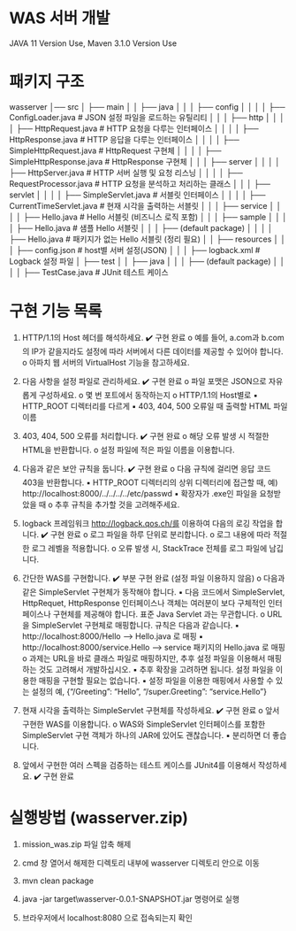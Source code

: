# WAS 서버 개발
JAVA 11 Version Use, Maven 3.1.0 Version Use
# 패키지 구조
wasserver
│── src
│   ├── main
│   │   ├── java
│   │   │   ├── config
│   │   │   │   ├── ConfigLoader.java       # JSON 설정 파일을 로드하는 유틸리티
│   │   │   ├── http
│   │   │   │   ├── HttpRequest.java        # HTTP 요청을 다루는 인터페이스
│   │   │   │   ├── HttpResponse.java       # HTTP 응답을 다루는 인터페이스
│   │   │   │   ├── SimpleHttpRequest.java  # HttpRequest 구현체
│   │   │   │   ├── SimpleHttpResponse.java # HttpResponse 구현체
│   │   │   ├── server
│   │   │   │   ├── HttpServer.java         # HTTP 서버 실행 및 요청 리스닝
│   │   │   │   ├── RequestProcessor.java   # HTTP 요청을 분석하고 처리하는 클래스
│   │   │   ├── servlet
│   │   │   │   ├── SimpleServlet.java      # 서블릿 인터페이스
│   │   │   │   ├── CurrentTimeServlet.java # 현재 시각을 출력하는 서블릿
│   │   │   ├── service
│   │   │   │   ├── Hello.java              # Hello 서블릿 (비즈니스 로직 포함)
│   │   │   ├── sample
│   │   │   │   ├── Hello.java              # 샘플 Hello 서블릿
│   │   │   ├── (default package)
│   │   │   │   ├── Hello.java              # 패키지가 없는 Hello 서블릿 (정리 필요)
│   │   ├── resources
│   │   │   ├── config.json     # host별 서버 설정(JSON)
│   │   │   ├── logback.xml     # Logback 설정 파일
│   ├── test
│   │   ├── java
│   │   │   ├── (default package)
│   │   │   │   ├── TestCase.java # JUnit 테스트 케이스
# 구현 기능 목록
1. HTTP/1.1의 Host 헤더를 해석하세요.  ✔️ 구현 완료
	o 예를 들어, a.com과 b.com의 IP가 같을지라도 설정에 따라 서버에서 다른 데이터를 제공할 수 있어야 합니다.
	o 아파치 웹 서버의 VirtualHost 기능을 참고하세요.

2. 다음 사항을 설정 파일로 관리하세요.  ✔️ 구현 완료
	o 파일 포맷은 JSON으로 자유롭게 구성하세요. 
	o 몇 번 포트에서 동작하는지 
	o HTTP/1.1의 Host별로 
		▪ HTTP_ROOT 디렉터리를 다르게 
		▪ 403, 404, 500 오류일 때 출력할 HTML 파일 이름

3. 403, 404, 500 오류를 처리합니다. ✔️ 구현 완료
	o 해당 오류 발생 시 적절한 HTML을 반환합니다. 
	o 설정 파일에 적은 파일 이름을 이용합니다. 

4. 다음과 같은 보안 규칙을 둡니다. ✔️ 구현 완료
	o 다음 규칙에 걸리면 응답 코드 403을 반환합니다. 
		▪ HTTP_ROOT 디렉터리의 상위 디렉터리에 접근할 때, 예) http://localhost:8000/../../../../etc/passwd 
		▪ 확장자가 .exe인 파일을 요청받았을 때 
	o 추후 규칙을 추가할 것을 고려해주세요. 

5. logback 프레임워크 http://logback.qos.ch/를 이용하여 다음의 로깅 작업을 합니다. ✔️ 구현 완료
	o 로그 파일을 하루 단위로 분리합니다. 
	o 로그 내용에 따라 적절한 로그 레벨을 적용합니다. 
	o 오류 발생 시, StackTrace 전체를 로그 파일에 남깁니다.

6. 간단한 WAS를 구현합니다. ✔️ 부분 구현 완료 (설정 파일 이용하지 않음)
	o 다음과 같은 SimpleServlet 구현체가 동작해야 합니다. 
		▪ 다음 코드에서 SimpleServlet, HttpRequet, HttpResponse 인터페이스나 객체는 여러분이 보다 구체적인 인터페이스나 구현체를 제공해야 합니다. 표준 
		Java Servlet 과는 무관합니다. 
	o URL을 SimpleServlet 구현체로 매핑합니다. 규칙은 다음과 같습니다. 
		▪ http://localhost:8000/Hello --> Hello.java 로 매핑 
		▪ http://localhost:8000/service.Hello --> service 패키지의 Hello.java 로 매핑 
	o 과제는 URL을 바로 클래스 파일로 매핑하지만, 추후 설정 파일을 이용해서 매핑하는 것도 고려해서 개발하십시오. 
		▪ 추후 확장을 고려하면 됩니다. 설정 파일을 이용한 매핑을 구현할 필요는 없습니다. 
		▪ 설정 파일을 이용한 매핑에서 사용할 수 있는 설정의 예, {“/Greeting”: “Hello”, “/super.Greeting”: “service.Hello”}

7. 현재 시각을 출력하는 SimpleServlet 구현체를 작성하세요. ✔️ 구현 완료
	o 앞서 구현한 WAS를 이용합니다. 
	o WAS와 SimpleServlet 인터페이스를 포함한 SimpleServlet 구현 객체가 하나의 JAR에 있어도 괜찮습니다. 
		▪ 분리하면 더 좋습니다. 

8. 앞에서 구현한 여러 스펙을 검증하는 테스트 케이스를 JUnit4를 이용해서 작성하세요. ✔️ 구현 완료

# 실행방법 (wasserver.zip)
1. mission_was.zip 파일 압축 해제

2. cmd 창 열어서 해제한 디렉토리 내부에 wasserver 디렉토리 안으로 이동

3. mvn clean package

4. java -jar target\wasserver-0.0.1-SNAPSHOT.jar 명령어로 실행

5. 브라우저에서 localhost:8080 으로 접속되는지 확인
